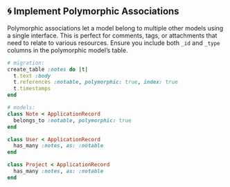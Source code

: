 ## 🌀 Implement Polymorphic Associations

Polymorphic associations let a model belong to multiple other models using a single interface. This is perfect for comments, tags, or attachments that need to relate to various resources. Ensure you include both `_id` and `_type` columns in the polymorphic model’s table.

```ruby
# migration:
create_table :notes do |t|
  t.text :body
  t.references :notable, polymorphic: true, index: true
  t.timestamps
end

# models:
class Note < ApplicationRecord
  belongs_to :notable, polymorphic: true
end

class User < ApplicationRecord
  has_many :notes, as: :notable
end

class Project < ApplicationRecord
  has_many :notes, as: :notable
end
```